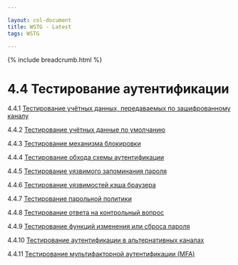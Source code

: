```yaml
---

layout: col-document
title: WSTG - Latest
tags: WSTG

---
```


{% include breadcrumb.html %}
# 4.4 Тестирование аутентификации

4.4.1 [Тестирование учётных данных, передаваемых по зашифрованному каналу](01-Testing_for_Credentials_Transported_over_an_Encrypted_Channel.md)

4.4.2 [Тестирование учётных данные по умолчанию](02-Testing_for_Default_Credentials.md)

4.4.3 [Тестирование механизма блокировки](03-Testing_for_Weak_Lock_Out_Mechanism.md)

4.4.4 [Тестирование обхода схемы аутентификации](04-Testing_for_Bypassing_Authentication_Schema.md)

4.4.5 [Тестирование уязвимого запоминания пароля](05-Testing_for_Vulnerable_Remember_Password.md)

4.4.6 [Тестирование уязвимостей кэша браузера](06-Testing_for_Browser_Cache_Weaknesses.md)

4.4.7 [Тестирование парольной политики](07-Testing_for_Weak_Password_Policy.md)

4.4.8 [Тестирование ответа на контрольный вопрос](08-Testing_for_Weak_Security_Question_Answer.md)

4.4.9 [Тестирование функций изменения или сброса пароля](09-Testing_for_Weak_Password_Change_or_Reset_Functionalities.md)

4.4.10 [Тестирование аутентификации в альтернативных каналах](10-Testing_for_Weaker_Authentication_in_Alternative_Channel.md)

4.4.11 [Тестирование мультифакторной аутентификации (MFA)](11-Testing_Multi-Factor_Authentication.md)
